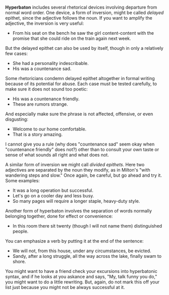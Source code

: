 **Hyperbaton** includes several rhetorical devices involving departure from normal word order. One device, a form of inversion, might be called _delayed_ epithet, since the adjective follows the noun. If you want to amplify the adjective, the inversion is very useful:

 - From his seat on the bench he saw the girl content-content with the promise that she could ride on the train again next week.

But the delayed epithet can also be used by itself, though in only a relatively few cases:

 - She had a personality indescribable.
 - His was a countenance sad.

Some rhetoricians condemn delayed epithet altogether in formal writing because of its potential for abuse. Each case must be tested carefully, to make sure it does not sound too poetic:

 - His was a countenance friendly.
 - These are rumors strange.

And especially make sure the phrase is not affected, offensive, or even disgusting:

 - Welcome to our home comfortable.
 - That is a story amazing.

I cannot give you a rule (why does "countenance sad" seem okay when "countenance friendly" does not?) other than to consult your own taste or sense of what sounds all right and what does not.

A similar form of inversion we might call _divided epithets_. Here two adjectives are separated by the noun they modify, as in Milton's "with wandering steps and slow." Once again, be careful, but go ahead and try it. Some examples:

 - It was a long operation but successful.
 - Let's go on a cooler day and less busy.
 - So many pages will require a longer staple, heavy-duty style.

Another form of hyperbaton involves the separation of words normally belonging together, done for effect or convenience:

 - In this room there sit twenty (though I will not name them) distinguished people.

You can emphasize a verb by putting it at the end of the sentence:

 - We will not, from this house, under any circumstances, be evicted.
 - Sandy, after a long struggle, all the way across the lake, finally swam to shore.

You might want to have a friend check your excursions into hyperbatonic syntax, and if he looks at you askance and says, "My, talk funny you do," you might want to do a little rewriting. But, again, do not mark this off your list just because you might not be always successful at it.